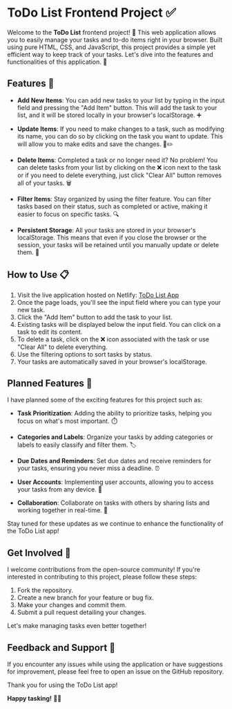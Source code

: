 # ToDo List Frontend Project ✅

Welcome to the **ToDo List** frontend project! 📝 This web application allows you to easily manage your tasks and to-do items right in your browser. Built using pure HTML, CSS, and JavaScript, this project provides a simple yet efficient way to keep track of your tasks. Let's dive into the features and functionalities of this application. 🚀

## Features 🌟

- **Add New Items**: You can add new tasks to your list by typing in the input field and pressing the "Add Item" button. This will add the task to your list, and it will be stored locally in your browser's localStorage. ➕

- **Update Items**: If you need to make changes to a task, such as modifying its name, you can do so by clicking on the task you want to update. This will allow you to make edits and save the changes. 📝✏️

- **Delete Items**: Completed a task or no longer need it? No problem! You can delete tasks from your list by clicking on the ❌ icon next to the task or if you need to delete everything, just click "Clear All" button removes all of your tasks. 🗑️

- **Filter Items**: Stay organized by using the filter feature. You can filter tasks based on their status, such as completed or active, making it easier to focus on specific tasks. 🔍

- **Persistent Storage**: All your tasks are stored in your browser's localStorage. This means that even if you close the browser or the session, your tasks will be retained until you manually update or delete them. 💾

## How to Use 📋

1. Visit the live application hosted on Netlify: [ToDo List App](insert_your_netlify_link_here)
2. Once the page loads, you'll see the input field where you can type your new task.
3. Click the "Add Item" button to add the task to your list.
4. Existing tasks will be displayed below the input field. You can click on a task to edit its content.
5. To delete a task, click on the ❌ icon associated with the task or use "Clear All" to delete everything.
6. Use the filtering options to sort tasks by status.
7. Your tasks are automatically saved in your browser's localStorage.

## Planned Features 🚧

I have planned some of the exciting features for this project such as:

- **Task Prioritization**: Adding the ability to prioritize tasks, helping you focus on what's most important. ⏱️

- **Categories and Labels**: Organize your tasks by adding categories or labels to easily classify and filter them. 🏷️

- **Due Dates and Reminders**: Set due dates and receive reminders for your tasks, ensuring you never miss a deadline. ⏰

- **User Accounts**: Implementing user accounts, allowing you to access your tasks from any device. 👤

- **Collaboration**: Collaborate on tasks with others by sharing lists and working together in real-time. 🤝

Stay tuned for these updates as we continue to enhance the functionality of the ToDo List app!

## Get Involved 👥

I welcome contributions from the open-source community! If you're interested in contributing to this project, please follow these steps:

1. Fork the repository.
2. Create a new branch for your feature or bug fix.
3. Make your changes and commit them.
4. Submit a pull request detailing your changes.

Let's make managing tasks even better together!

## Feedback and Support 💌

If you encounter any issues while using the application or have suggestions for improvement, please feel free to open an issue on the GitHub repository.

Thank you for using the ToDo List app!

**Happy tasking!** 📅📝
